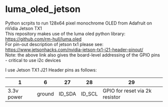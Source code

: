 # luma_oled_jetson
Python scrpits to run 128x64 pixel monochrome OLED from Adafruit on nVidia Jetson TX1  
This repository makes use of the luma oled python library: https://github.com/rm-hull/luma.oled  
For pin-out description of jetson tx1 please see: https://www.jetsonhacks.com/nvidia-jetson-tx1-j21-header-pinout/  
Note: the above link also gives the board-level addressing of the GPIO pins - critical to use i2c devices  
  
I use Jetson TX1 J21 Header pins as follows:  

|1|6|27|28|29|
|---------|--------|--------|---------|------------------|
|3.3v power|ground|ID_SDA|ID_SCL|GPIO for reset via 2k resistor|

